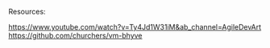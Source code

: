 Resources:

https://www.youtube.com/watch?v=Ty4Jd1W31iM&ab_channel=AgileDevArt  
https://github.com/churchers/vm-bhyve

